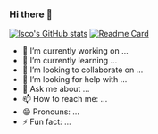 ### Hi there 👋

<!--
**Isco170/Isco170** is a ✨ _special_ ✨ repository because its `README.md` (this file) appears on your GitHub profile.-->

[![Isco's GitHub stats](https://github-readme-stats.vercel.app/api?username=Isco170)](https://github.com/Isco170/github-readme-stats)
[![Readme Card](https://github-readme-stats.vercel.app/api/pin/?username=Isco170&repo=Isco170)](https://github.com/Isco170/Isco170)
- 🔭 I’m currently working on ...
- 🌱 I’m currently learning ...
- 👯 I’m looking to collaborate on ...
- 🤔 I’m looking for help with ...
- 💬 Ask me about ...
- 📫 How to reach me: ...
- 😄 Pronouns: ...
- ⚡ Fun fact: ...
